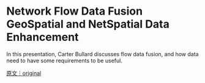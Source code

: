 
# Network Flow Data Fusion GeoSpatial and NetSpatial Data Enhancement

In this presentation, Carter Bullard discusses flow data fusion, and how data need to have some requirements to be useful.

[原文｜original](https://insights.sei.cmu.edu/library/network-flow-data-fusion-geospatial-and-netspatial-data-enhancement/)
        